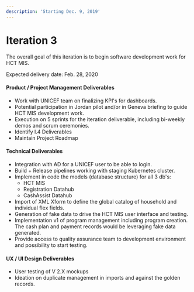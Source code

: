 ```yaml
---
description: 'Starting Dec. 9, 2019'
---
```


# Iteration 3

The overall goal of this iteration is to begin software development work for HCT MIS.

Expected delivery date: Feb. 28, 2020

####  **Product / Project Management Deliverables**

* Work with UNICEF team on finalizing KPI's for dashboards.
* Potential participation in Jordan pilot and/or in Geneva briefing to guide HCT MIS development work.
* Execution on 5 sprints for the iteration deliverable, including bi-weekly demos and scrum ceremonies.
* Identify I.4 Deliverables 
* Maintain Project Roadmap

####  **Technical Deliverables**

* Integration with AD for a UNICEF user to be able to login.
* Build + Release pipelines working with staging Kubernetes cluster.
* Implement in code the models \(database structure\) for all 3 db's:
  * HCT MIS
  * Registration Datahub
  * CashAssist Datahub
* Import of XML Xform to define the global catalog of household and individual flex fields.
* Generation of fake data to drive the HCT MIS user interface and testing.
* Implementation v1 of program management including program creation. The cash plan and payment records would be leveraging fake data generated.
* Provide access to quality assurance team to development environment and possibility to start testing. 

#### **UX / UI Design Deliverables**

* User testing of V 2.X mockups
* Ideation on duplicate management in imports and against the golden records.



